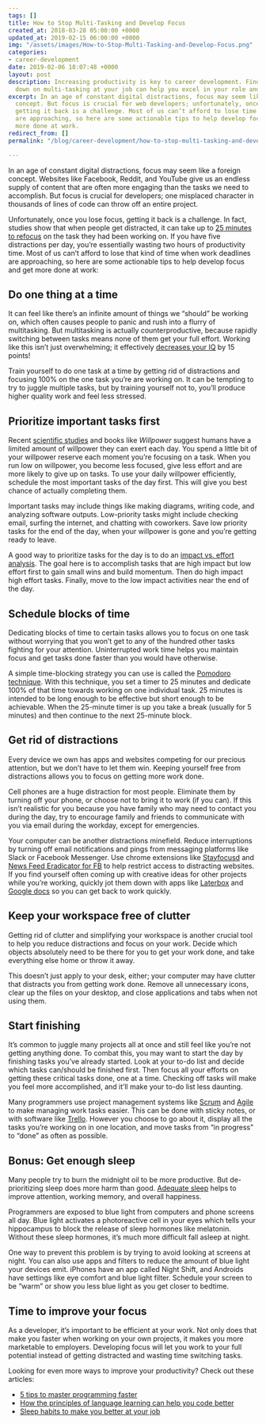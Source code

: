 ```yaml
---
tags: []
title: How to Stop Multi-Tasking and Develop Focus
created_at: 2018-03-28 05:00:00 +0000
updated_at: 2019-02-15 06:00:00 +0000
img: "/assets/images/How-to-Stop-Multi-Tasking-and-Develop-Focus.png"
categories:
- career-development
date: 2019-02-06 18:07:48 +0000
layout: post
description: Increasing productivity is key to career development. Find out how cutting
  down on multi-tasking at your job can help you excel in your role and in your career.
excerpt: In an age of constant digital distractions, focus may seem like a foreign
  concept. But focus is crucial for web developers; unfortunately, once you lose it,
  getting it back is a challenge. Most of us can’t afford to lose time when work deadlines
  are approaching, so here are some actionable tips to help develop focus and get
  more done at work.
redirect_from: []
permalink: "/blog/career-development/how-to-stop-multi-tasking-and-develop-focus/"

---
```

In an age of constant digital distractions, focus may seem like a foreign concept. Websites like Facebook, Reddit, and YouTube give us an endless supply of content that are often more engaging than the tasks we need to accomplish. But focus is crucial for developers; one misplaced character in thousands of lines of code can throw off an entire project.

Unfortunately, once you lose focus, getting it back is a challenge. In fact, studies show that when people get distracted, it can take up to [25 minutes to refocus](http://blog.idonethis.com/distractions-at-work/) on the task they had been working on. If you have five distractions per day, you’re essentially wasting two hours of productivity time. Most of us can’t afford to lose that kind of time when work deadlines are approaching, so here are some actionable tips to help develop focus and get more done at work:

## Do one thing at a time

It can feel like there’s an infinite amount of things we “should” be working on, which often causes people to panic and rush into a flurry of multitasking. But multitasking is actually counterproductive, because rapidly switching between tasks means none of them get your full effort. Working like this isn’t just overwhelming; it effectively [decreases your IQ](https://www.forbes.com/sites/travisbradberry/2014/10/08/multitasking-damages-your-brain-and-career-new-studies-suggest/#4ccca28356ee) by 15 points!

Train yourself to do one task at a time by getting rid of distractions and focusing 100% on the one task you’re are working on. It can be tempting to try to juggle multiple tasks, but by training yourself not to, you’ll produce higher quality work and feel less stressed.

## Prioritize important tasks first

Recent [scientific studies](http://www.apa.org/helpcenter/willpower.aspx) and books like _Willpower_ suggest humans have a limited amount of willpower they can exert each day. You spend a little bit of your willpower reserve each moment you’re focusing on a task. When you run low on willpower, you become less focused, give less effort and are more likely to give up on tasks. To use your daily willpower efficiently, schedule the most important tasks of the day first. This will give you best chance of actually completing them.

Important tasks may include things like making diagrams, writing code, and analyzing software outputs. Low-priority tasks might include checking email, surfing the internet, and chatting with coworkers. Save low priority tasks for the end of the day, when your willpower is gone and you’re getting ready to leave.

A good way to prioritize tasks for the day is to do an [impact vs. effort analysis](https://blog.hubspot.com/sales/impact-vs-effort-analysis-productivity). The goal here is to accomplish tasks that are high impact but low effort first to gain small wins and build momentum. Then do high impact high effort tasks. Finally, move to the low impact activities near the end of the day.

## Schedule blocks of time

Dedicating blocks of time to certain tasks allows you to focus on one task without worrying that you won’t get to any of the hundred other tasks fighting for your attention. Uninterrupted work time helps you maintain focus and get tasks done faster than you would have otherwise.

A simple time-blocking strategy you can use is called the [Pomodoro technique](https://lifehacker.com/productivity-101-a-primer-to-the-pomodoro-technique-1598992730). With this technique, you set a timer to 25 minutes and dedicate 100% of that time towards working on one individual task. 25 minutes is intended to be long enough to be effective but short enough to be achievable. When the 25-minute timer is up you take a break (usually for 5 minutes) and then continue to the next 25-minute block.

## Get rid of distractions

Every device we own has apps and websites competing for our precious attention, but we don’t have to let them win. Keeping yourself free from distractions allows you to focus on getting more work done.

Cell phones are a huge distraction for most people. Eliminate them by turning off your phone, or choose not to bring it to work (if you can). If this isn’t realistic for you because you have family who may need to contact you during the day, try to encourage family and friends to communicate with you via email during the workday, except for emergencies.

Your computer can be another distractions minefield. Reduce interruptions by turning off email notifications and pings from messaging platforms like Slack or Facebook Messenger. Use chrome extensions like [Stayfocusd](https://chrome.google.com/webstore/detail/stayfocusd/laankejkbhbdhmipfmgcngdelahlfoji?hl=en) and [News Feed Eradicator for FB](https://chrome.google.com/webstore/detail/news-feed-eradicator-for/fjcldmjmjhkklehbacihaiopjklihlgg?hl=en) to help restrict access to distracting websites. If you find yourself often coming up with creative ideas for other projects while you’re working, quickly jot them down with apps like [Laterbox](https://laterbox.co/) and [Google docs](https://www.google.com/docs/about/) so you can get back to work quickly.

## Keep your workspace free of clutter

Getting rid of clutter and simplifying your workspace is another crucial tool to help you reduce distractions and focus on your work. Decide which objects absolutely need to be there for you to get your work done, and take everything else home or throw it away.

This doesn’t just apply to your desk, either; your computer may have clutter that distracts you from getting work done. Remove all unnecessary icons, clear up the files on your desktop, and close applications and tabs when not using them.

## Start finishing

It’s common to juggle many projects all at once and still feel like you’re not getting anything done. To combat this, you may want to start the day by finishing tasks you’ve already started. Look at your to-do list and decide which tasks can/should be finished first. Then focus all your efforts on getting these critical tasks done, one at a time. Checking off tasks will make you feel more accomplished, and it’ll make your to-do list less daunting.

Many programmers use project management systems like [Scrum](http://www.agilelearninglabs.com/resources/scrum-introduction/) and [Agile](https://www.youtube.com/watch?v=N2hDKpgzdIE) to make managing work tasks easier. This can be done with sticky notes, or with software like [Trello](http://trello.com/). However you choose to go about it, display all the tasks you’re working on in one location, and move tasks from “in progress” to “done” as often as possible.

## Bonus: Get enough sleep

Many people try to burn the midnight oil to be more productive. But de-prioritizing sleep does more harm than good. [Adequate sleep](https://blog.austincodingacademy.com/these-sleep-habits-can-make-you-better-at-your-job) helps to improve attention, working memory, and overall happiness.

Programmers are exposed to blue light from computers and phone screens all day. Blue light activates a photoreactive cell in your eyes which tells your hippocampus to block the release of sleep hormones like melatonin. Without these sleep hormones, it’s much more difficult fall asleep at night.

One way to prevent this problem is by trying to avoid looking at screens at night. You can also use apps and filters to reduce the amount of blue light your devices emit. iPhones have an app called Night Shift, and Androids have settings like eye comfort and blue light filter. Schedule your screen to be “warm” or show you less blue light as you get closer to bedtime.

## Time to improve your focus

As a developer, it’s important to be efficient at your work. Not only does that make you faster when working on your own projects, it makes you more marketable to employers. Developing focus will let you work to your full potential instead of getting distracted and wasting time switching tasks.

Looking for even more ways to improve your productivity? Check out these articles:

* [5 tips to master programming faster](https://blog.austincodingacademy.com/5-tips-master-programming-faster)
* [How the principles of language learning can help you code better](https://blog.austincodingacademy.com/how-the-principles-of-language-learning-can-help-you-code-better)
* [Sleep habits to make you better at your job](https://blog.austincodingacademy.com/these-sleep-habits-can-make-you-better-at-your-job)